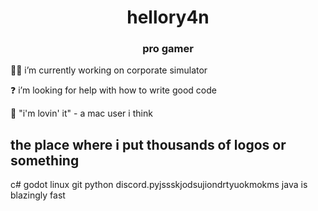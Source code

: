 <h1 align="center">hellory4n</h1>
<h3 align="center">pro gamer</h3>

🧑‍💻 i’m currently working on corporate simulator

❓ i’m looking for help with how to write good code

🍔 "i'm lovin' it" - a mac user i think



## the place where i put thousands of logos or something

c# godot linux git python discord.pyjssskjodsujiondrtyuokmokms java is blazingly fast
